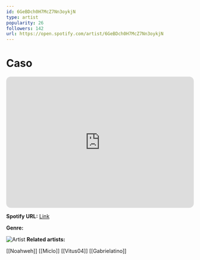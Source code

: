 ```yaml
---
id: 6GeBDch0H7McZ7Nn3oykjN
type: artist
popularity: 26
followers: 142
url: https://open.spotify.com/artist/6GeBDch0H7McZ7Nn3oykjN
---
```

# Caso

<iframe style="border-radius:12px" src="https://open.spotify.com/embed/artist/6GeBDch0H7McZ7Nn3oykjN" width="100%" height="352" frameBorder="0" allowfullscreen="" allow="autoplay; clipboard-write; encrypted-media; fullscreen; picture-in-picture" loading="lazy"></iframe>

**Spotify URL:** [Link](https://open.spotify.com/artist/6GeBDch0H7McZ7Nn3oykjN)

**Genre:** 

![Artist](https://i.scdn.co/image/ab67616d0000b273ab93ddc51b7bf642c1732589)
**Related artists:**

[[Noahweh]]
[[Miclo]]
[[Vitus04]]
[[Gabrielatino]]
